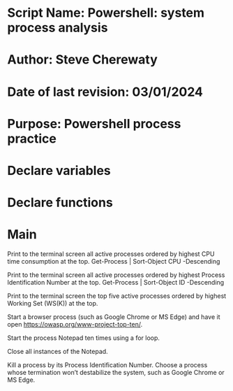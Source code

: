 # Script Name: Powershell: system process analysis
# Author: Steve Cherewaty
# Date of last revision: 03/01/2024
# Purpose: Powershell process practice

# Declare variables
# Declare functions
# Main

Print to the terminal screen all active processes ordered by highest CPU time consumption at the top.
Get-Process | Sort-Object CPU -Descending 


Print to the terminal screen all active processes ordered by highest Process Identification Number at the top.
Get-Process | Sort-Object ID -Descending

Print to the terminal screen the top five active processes ordered by highest Working Set (WS(K)) at the top.


Start a browser process (such as Google Chrome or MS Edge) and have it open https://owasp.org/www-project-top-ten/.


Start the process Notepad ten times using a for loop.


Close all instances of the Notepad.


Kill a process by its Process Identification Number. Choose a process whose termination won’t destabilize the system, such as Google Chrome or MS Edge.
